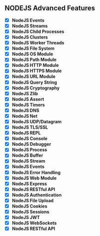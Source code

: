 ## NODEJS Advanced Features

- [x] **NodeJS Events**
- [x] **NodeJS Streams**
- [x] **NodeJS Child Processes**
- [x] **NodeJS Clusters**
- [x] **NodeJS Worker Threads**
- [x] **NodeJS File System**
- [x] **NodeJS OS Module**
- [x] **NodeJS Path Module**
- [x] **NodeJS HTTP Module**
- [x] **NodeJS HTTPS Module**
- [x] **NodeJS URL Module**
- [x] **NodeJS Query String**
- [x] **NodeJS Cryptography**
- [x] **NodeJS Zlib**
- [x] **NodeJS Assert**
- [x] **NodeJS Timers**
- [x] **NodeJS DNS**
- [x] **NodeJS Net**
- [x] **NodeJS UDP/Datagram**
- [x] **NodeJS TLS/SSL**
- [x] **NodeJS REPL**
- [x] **NodeJS Console**
- [x] **NodeJS Debugger**
- [x] **NodeJS Process**
- [x] **NodeJS Buffer**
- [x] **NodeJS Stream**
- [x] **NodeJS Events**
- [x] **NodeJS Error Handling**
- [x] **NodeJS Web Module**
- [x] **NodeJS Express**
- [x] **NodeJS RESTful API**
- [x] **NodeJS Authentication**
- [x] **NodeJS File Upload**
- [x] **NodeJS Cookies**
- [x] **NodeJS Sessions**
- [x] **NodeJS JWT**
- [x] **NodeJS WebSockets**
- [x] **NodeJS RESTful API**
